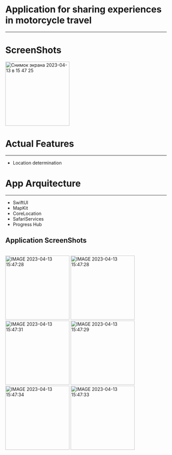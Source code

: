 # Application for sharing experiences in motorcycle travel
____
# ScreenShots

<img width="200" alt="Снимок экрана 2023-04-13 в 15 47 25" src="https://user-images.githubusercontent.com/95250432/231763495-0244bbce-2689-44d4-82ef-ee8987b904a9.jpg">

# Actual Features
____
+ Location determination

# App Arquitecture
____
+ SwiftUI
+ MapKit
+ CoreLocation
+ SafariServices
+ Progress Hub

## Application ScreenShots
\
<img width="200" alt="IMAGE 2023-04-13 15:47:28" src="https://user-images.githubusercontent.com/95250432/231764699-65aa0a6f-8ab0-4c24-8c1e-5fbbf59866ac.jpg"> 
<img width="200" alt="IMAGE 2023-04-13 15:47:28" src="https://user-images.githubusercontent.com/95250432/231764693-9f5bba0d-1b63-4374-abd4-772c773ace0d.jpg"> 
<img width="200" alt="IMAGE 2023-04-13 15:47:31" src="https://user-images.githubusercontent.com/95250432/231764706-b311af3b-a226-413d-9aad-68edecccab68.jpg">
<img width="200" alt="IMAGE 2023-04-13 15:47:29" src="https://user-images.githubusercontent.com/95250432/231770409-12da4688-f2f3-4b96-8b45-f58b121556ae.jpg">
<img width="200" alt="IMAGE 2023-04-13 15:47:34" src="https://user-images.githubusercontent.com/95250432/231764712-1716b14c-c4a6-4449-afd1-1b65d723c45e.jpg">
<img width="200" alt="IMAGE 2023-04-13 15:47:33" src="https://user-images.githubusercontent.com/95250432/231764708-b2bac742-b021-4f16-8c84-228d468515fd.jpg">


